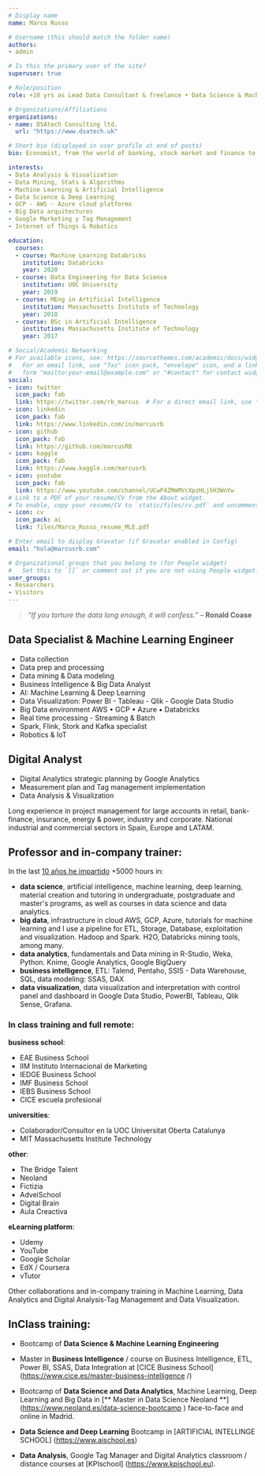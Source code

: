 ```yaml
---
# Display name
name: Marco Russo

# Username (this should match the folder name)
authors:
- admin

# Is this the primary user of the site?
superuser: true

# Role/position
role: +10 yrs as Lead Data Consultant & freelance • Data Science & Machine Learning Engineer • AI Enthusiasts • Data Professor - Instructor

# Organizations/Affiliations
organizations:
- name: DSAtech Consulting ltd.
  url: "https://www.dsatech.uk"

# Short bio (displayed in user profile at end of posts)
bio: Economist, from the world of banking, stock market and finance to the world of Big Data Analysis & Artificial Intelligence through digital marketing. Passionate about problem solving, data mining and data visualization. Road biking, swimming, basketball fan. Teacher and trainer for more than 8 years.

interests:
- Data Analysis & Visualization
- Data Mining, Stats & Algorithms  
- Machine Learning & Artificial Intelligence
- Data Science & Deep Learning
- GCP - AWS - Azure cloud platforms
- Big Data arquitectures
- Google Marketing y Tag Management
- Internet of Things & Robotics

education:
  courses:
  - course: Machine Learning Databricks
    institution: Databricks
    year: 2020
  - course: Data Engineering for Data Science
    institution: UOC University
    year: 2019
  - course: MEng in Artificial Intelligence
    institution: Massachusetts Institute of Technology
    year: 2018
  - course: BSc in Artificial Intelligence
    institution: Massachusetts Institute of Technology
    year: 2017

# Social/Academic Networking
# For available icons, see: https://sourcethemes.com/academic/docs/widgets/#icons
#   For an email link, use "fas" icon pack, "envelope" icon, and a link in the
#   form "mailto:your-email@example.com" or "#contact" for contact widget.
social:
- icon: twitter
  icon_pack: fab
  link: https://twitter.com/rb_marcus  # For a direct email link, use "mailto:test@example.org".
- icon: linkedin
  icon_pack: fab
  link: https://www.linkedin.com/in/marcusrb
- icon: github
  icon_pack: fab
  link: https://github.com/marcusRB
- icon: kaggle
  icon_pack: fab
  link: https://www.kaggle.com/marcusrb
- icon: youtube
  icon_pack: fab
  link: https://www.youtube.com/channel/UCwP4ZMmMVcXpzHLj5H3WnYw
# Link to a PDF of your resume/CV from the About widget.
# To enable, copy your resume/CV to `static/files/cv.pdf` and uncomment the lines below.  
- icon: cv
  icon_pack: ai
  link: files/Marco_Russo_resume_MLE.pdf

# Enter email to display Gravatar (if Gravatar enabled in Config)
email: "hola@marcusrb.com"

# Organizational groups that you belong to (for People widget)
#   Set this to `[]` or comment out if you are not using People widget.  
user_groups:
- Researchers
- Visitors
---
```


> *“If you torture the data long enough, it will confess.”*
  – **Ronald Coase**

## Data Specialist & Machine Learning Engineer

  - Data collection
  - Data prep and processing
  - Data mining & Data modeling
  - Business Intelligence & Big Data Analyst
  - AI: Machine Learning & Deep Learning
  - Data Visualization: Power BI - Tableau - Qlik - Google Data Studio
  - Big Data environment AWS • GCP • Azure • Databricks
  - Real time processing - Streaming & Batch
  - Spark, Flink, Stork and Kafka specialist
  - Robotics & IoT

## Digital Analyst
 
  - Digital Analytics strategic planning by Google Analytics
  - Measurement plan and Tag management implementation
  - Data Analysis & Visualization

Long experience in project management for large accounts in retail, bank-finance, insurance, energy & power, industry and corporate. National industrial and commercial sectors in Spain, Europe and LATAM.

## Professor and in-company trainer:

In the last [10 años he impartido](/cumpliendo-anyos-formador-docente-analitica-datos/) +5000 hours in:

- **data science**, artificial intelligence, machine learning, deep learning, material creation and tutoring in undergraduate, postgraduate and master's programs, as well as courses in data science and data analytics.
- **big data**, infrastructure in cloud AWS, GCP, Azure, tutorials for machine learning and I use a pipeline for ETL, Storage, Database, exploitation and visualization. Hadoop and Spark. H2O, Databricks mining tools, among many.
- **data analytics**, fundamentals and Data mining in R-Studio, Weka, Python. Knime, Google Analytics, Google BigQuery
- **business intelligence**, ETL: Talend, Pentaho, SSIS - Data Warehouse, SQL, data modeling: SSAS, DAX
- **data visualization**, data visualization and interpretation with control panel and dashboard in Google Data Studio, PowerBI, Tableau, Qlik Sense, Grafana.


### In class training and full remote:

**business school**:

- EAE Business School
- IIM Instituto Internacional de Marketing
- IEDGE Business School
- IMF Business School
- IEBS Business School
- CICE escuela profesional

**universities**:

- Colaborador/Consultor en la UOC Universitat Oberta Catalunya
- MIT Massachusetts Institute Technology

**other**:

- The Bridge Talent
- Neoland
- Fictizia
- AdveiSchool
- Digital Brain
- Aula Creactiva

**eLearning platform**:

- Udemy
- YouTube
- Google Scholar
- EdX / Coursera
- vTutor

Other collaborations and in-company training in Machine Learning, Data Analytics and Digital Analysis-Tag Management and Data Visualization.


## InClass training:

* Bootcamp of **Data Science & Machine Learning Engineering**

* Master in **Business Intelligence** / course on Business Intelligence, ETL, Power BI, SSAS, Data Integration at [CICE Business School] (https://www.cice.es/master-business-intelligence /)

* Bootcamp of **Data Science and Data Analytics**, Machine Learning, Deep Learning and Big Data in [** Master in Data Science Neoland **] (https://www.neoland.es/data-science-bootcamp ) face-to-face and online in Madrid.

* **Data Science and Deep Learning** Bootcamp in [ARTIFICIAL INTELLINGE SCHOOL] (https://www.aischool.es)

* **Data Analysis**, Google Tag Manager and Digital Analytics classroom / distance courses at [KPIschool] (https://www.kpischool.eu).